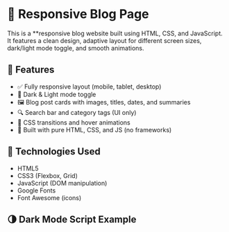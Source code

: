 # 📝 Responsive Blog Page

This is a **responsive blog website built using HTML, CSS, and JavaScript. It features a clean design, adaptive layout for different screen sizes, dark/light mode toggle, and smooth animations.

## 🚀 Features

- ✅ Fully responsive layout (mobile, tablet, desktop)
- 🌙 Dark & Light mode toggle
- 🖼 Blog post cards with images, titles, dates, and summaries
- 🔍 Search bar and category tags (UI only)
- 🎨 CSS transitions and hover animations
- 🔧 Built with pure HTML, CSS, and JS (no frameworks)
 

## 🧰 Technologies Used

- HTML5
- CSS3 (Flexbox, Grid)
- JavaScript (DOM manipulation)
- Google Fonts
- Font Awesome (icons)

## 🌗 Dark Mode Script Example

 
